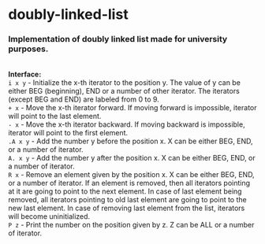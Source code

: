 # doubly-linked-list
### Implementation of doubly linked list made for university purposes.
\
**Interface:**
\
`i x y` - Initialize the x-th iterator to the position y. The value of y can be either BEG (beginning), END or a number of other iterator. The iterators (except BEG and END) are labeled from 0 to 9.
\
`+ x` - Move the x-th iterator forward. If moving forward is impossible, iterator will point to the last element.
\
`- x` - Move the x-th iterator backward. If moving backward is impossible, iterator will point to the first element.
\
`.A x y` - Add the number y before the position x. X can be either BEG, END, or a number of iterator.
\
`A. x y` - Add the number y after the position x. X can be either BEG, END, or a number of iterator.
\
`R x` - Remove an element given by the position x. X can be either BEG, END, or a number of iterator. If an element is removed, then all iterators pointing at it are going to point to the next element. In case of last element being removed, all iterators pointing to old last element are going to point to the new last element. In case of removing last element from the list, iterators will become uninitialized.
\
`P z` - Print the number on the position given by z. Z can be ALL or a number of iterator.
